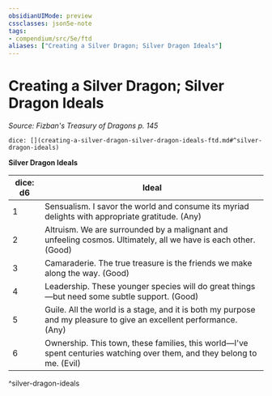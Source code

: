 ```yaml
---
obsidianUIMode: preview
cssclasses: json5e-note
tags:
- compendium/src/5e/ftd
aliases: ["Creating a Silver Dragon; Silver Dragon Ideals"]
---
```

# Creating a Silver Dragon; Silver Dragon Ideals
*Source: Fizban's Treasury of Dragons p. 145* 

`dice: [](creating-a-silver-dragon-silver-dragon-ideals-ftd.md#^silver-dragon-ideals)`

**Silver Dragon Ideals**

| dice: d6 | Ideal |
|----------|-------|
| 1 | Sensualism. I savor the world and consume its myriad delights with appropriate gratitude. (Any) |
| 2 | Altruism. We are surrounded by a malignant and unfeeling cosmos. Ultimately, all we have is each other. (Good) |
| 3 | Camaraderie. The true treasure is the friends we make along the way. (Good) |
| 4 | Leadership. These younger species will do great things—but need some subtle support. (Good) |
| 5 | Guile. All the world is a stage, and it is both my purpose and my pleasure to give an excellent performance. (Any) |
| 6 | Ownership. This town, these families, this world—I've spent centuries watching over them, and they belong to me. (Evil) |
^silver-dragon-ideals